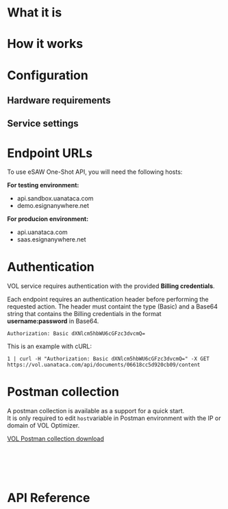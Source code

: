 # What it is

<div style="text-align: justify">
</div>

# How it works



# Configuration



## Hardware requirements



## Service settings


# Endpoint URLs

To use eSAW One-Shot API, you will need the following hosts:

**For testing environment:**
 - api.sandbox.uanataca.com
 - demo.esignanywhere.net

**For producion environment:**
 - api.uanataca.com
 - saas.esignanywhere.net


# Authentication

VOL service requires authentication with the provided **Billing credentials**.
 
Each endpoint requires an authentication header before performing the requested action.
The header must containt the type (Basic) and a Base64 string that contains the Billing credentials in the format **username:password** in Base64.

	Authorization: Basic dXNlcm5hbWU6cGFzc3dvcmQ=

This is an example with cURL:

	1 | curl -H "Authorization: Basic dXNlcm5hbWU6cGFzc3dvcmQ=" -X GET https://vol.uanataca.com/api/documents/06618cc5d920cb09/content


# Postman collection

A postman collection is available as a support for a quick start.<br>
It is only required to edit `host`variable in Postman environment with the IP or domain of VOL Optimizer.

<a href="https://cdn.bit4id.com/es/uanataca/public/vol/Uanataca_VOL_Postman.zip"> VOL Postman collection download</a>

<div id="APIReference" style="padding-top: 60px;"><h1>API Reference<h1></div>
